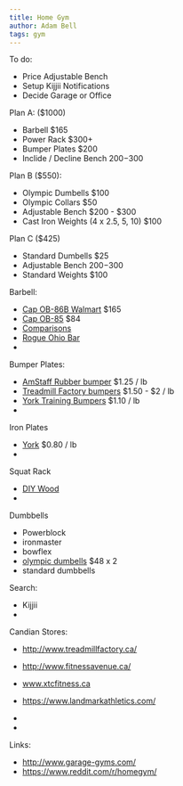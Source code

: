 ```yaml
---
title: Home Gym
author: Adam Bell
tags: gym
---
```


To do:
 * Price Adjustable Bench
 * Setup Kijjii Notifications
 * Decide Garage or Office

Plan A: ($1000)
* Barbell $165
* Power Rack $300+
* Bumper Plates $200
* Inclide / Decline Bench $200-$300

Plan B ($550):
 * Olympic Dumbells $100
 * Olympic Collars $50
 * Adjustable Bench $200 - $300
 * Cast Iron Weights (4 x 2.5, 5, 10) $100

Plan C ($425)
  * Standard Dumbells $25
  * Adjustable Bench $200-$300
  * Standard Weights $100
 

Barbell:
 * [Cap OB-86B Walmart](http://www.walmart.ca/en/ip/cap-barbell-olympic-bar-2-inch-1200-pound-capacity-7-ft/6000188615841) $165
 * [Cap OB-85](http://www.walmart.ca/en/ip/cap-barbell-2-inch-olympic-weight-bar-7-ft/6000188643491)  $84
 * [Comparisons](http://www.amazon.com/CAP-Barbell-Olympic-2-Inch-Chrome/dp/B002OOYINA)
 * [Rogue Ohio Bar](http://www.roguecanada.ca/rogue-ohio-power-bar)
 * 
 
Bumper Plates:
 * [AmStaff Rubber bumper](http://www.fitnessavenue.ca/item.php?id=280) $1.25 / lb
 * [Treadmill Factory bumpers](http://www.treadmillfactory.ca/bumper-plates-toronto-canada) $1.50 - $2 / lb
 * [York Training Bumpers](http://www.xtcfitness.ca/strength/bumper-plates/york-solid-rubber-training-bumper-plates-olympc-plates-rubber-weights-york-bumper-plates-weight-plates-canada-york-barbell.html) $1.10 / lb
 * 
 
Iron Plates
 * [York](http://www.xtcfitness.ca/strength/weight-plates/york-standard-olympic-plates-york-barbell-canada.html) $0.80 / lb
 * 
 
Squat Rack
 * [DIY Wood](http://homemadestrength.blogspot.ca/2011/04/more-than-just-squat-stands.html)
 * 
 
Dumbbells
 * Powerblock
 * ironmaster
 * bowflex
 * [olympic dumbells](http://www.amazon.ca/Cap-Barbell-20-Inch-Olympic-Dumbbell/dp/B0010YOBB4/ref=sr_1_45?ie=UTF8&qid=1440449537&sr=8-45&keywords=dumbbell#productDetails) $48 x 2
 * standard dumbbells
 
Search:
 * Kijjii
 * 

Candian Stores:
 * http://www.treadmillfactory.ca/
 * http://www.fitnessavenue.ca/
 * www.xtcfitness.ca
 * https://www.landmarkathletics.com/
 * 
 
 * 
 
Links:
* http://www.garage-gyms.com/
* https://www.reddit.com/r/homegym/
 
